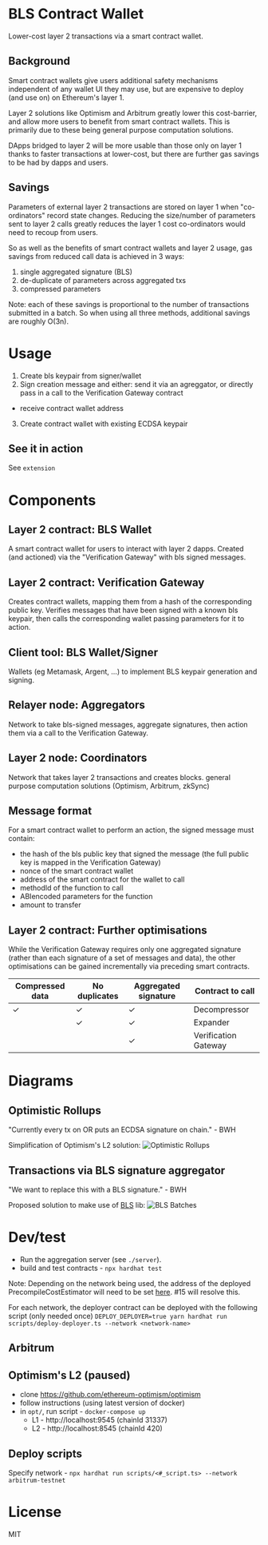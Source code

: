 # BLS Contract Wallet
Lower-cost layer 2 transactions via a smart contract wallet.

## Background
Smart contract wallets give users additional safety mechanisms independent of any wallet UI they may use, but are expensive to deploy (and use on) on Ethereum's layer 1.

Layer 2 solutions like Optimism and Arbitrum greatly lower this cost-barrier, and allow more users to benefit from smart contract wallets. This is primarily due to these being general purpose computation solutions.

DApps bridged to layer 2 will be more usable than those only on layer 1 thanks to faster transactions at lower-cost, but there are further gas savings to be had by dapps and users.

## Savings
Parameters of external layer 2 transactions are stored on layer 1 when "co-ordinators" record state changes. Reducing the size/number of parameters sent to layer 2 calls greatly reduces the layer 1 cost co-ordinators would need to recoup from users.

So as well as the benefits of smart contract wallets and layer 2 usage, gas savings from reduced call data is achieved in 3 ways:
1. single aggregated signature (BLS)
2. de-duplicate of parameters across aggregated txs
3. compressed parameters

Note: each of these savings is proportional to the number of transactions submitted in a batch. So when using all three methods, additional savings are roughly O(3n).

# Usage
1. Create bls keypair from signer/wallet
2. Sign creation message and either: send it via an agreggator, or directly pass in a call to the Verification Gateway contract
  - receive contract wallet address
3. Create contract wallet with existing ECDSA keypair

## See it in action
See `extension`

# Components

## Layer 2 contract: BLS Wallet
A smart contract wallet for users to interact with layer 2 dapps. Created (and actioned) via the "Verification Gateway" with bls signed messages.

## Layer 2 contract: Verification Gateway
Creates contract wallets, mapping them from a hash of the corresponding public key. Verifies messages that have been signed with a known bls keypair, then calls the corresponding wallet passing parameters for it to action.

## Client tool: BLS Wallet/Signer
Wallets (eg Metamask, Argent, ...) to implement BLS keypair generation and signing.

## Relayer node: Aggregators
Network to take bls-signed messages, aggregate signatures, then action them via a call to the Verification Gateway.

## Layer 2 node: Coordinators
Network that takes layer 2 transactions and creates blocks. general purpose computation solutions (Optimism, Arbitrum, zkSync)

## Message format
For a smart contract wallet to perform an action, the signed message must contain:
- the hash of the bls public key that signed the message (the full public key is mapped in the Verification Gateway)
- nonce of the smart contract wallet
- address of the smart contract for the wallet to call
- methodId of the function to call
- ABIencoded parameters for the function
- amount to transfer

## Layer 2 contract: Further optimisations
While the Verification Gateway requires only one aggregated signature (rather than each signature of a set of messages and data), the other optimisations can be gained incrementally via preceding smart contracts.

| Compressed data | No duplicates | Aggregated signature | Contract to call |
|----|----|----|----|
| ✓ | ✓ | ✓ | Decompressor |
|   | ✓ | ✓ | Expander |
|   |  | ✓ | Verification Gateway |

# Diagrams

## Optimistic Rollups
"Currently every tx on OR puts an ECDSA signature on chain." - BWH

Simplification of Optimism's L2 solution:
![Optimistic Rollups](images/optimisticRollups.svg)

## Transactions via BLS signature aggregator
"We want to replace this with a BLS signature." - BWH

Proposed solution to make use of [BLS](https://github.com/thehubbleproject/hubble-contracts/blob/master/contracts/libs/BLS.sol) lib:
![BLS Batches](images/blsSigAggregation.svg)

# Dev/test

- Run the aggregation server (see `./server`).
- build and test contracts - `npx hardhat test`

Note: Depending on the network being used, the address of the deployed PrecompileCostEstimator will need to be set [here](https://github.com/jzaki/bls-wallet/blob/main/contracts/contracts/lib/hubble-contracts/contracts/libs/BLS.sol#L42). #15 will resolve this.

For each network, the deployer contract can be deployed with the following script (only needed once)
`DEPLOY_DEPLOYER=true yarn hardhat run scripts/deploy-deployer.ts --network <network-name>`


## Arbitrum


## Optimism's L2 (paused)
- clone https://github.com/ethereum-optimism/optimism
- follow instructions (using latest version of docker)
- in `opt/`, run script - `docker-compose up`
    - L1 - http://localhost:9545 (chainId 31337)
    - L2 - http://localhost:8545 (chainId 420)

## Deploy scripts
Specify network - `npx hardhat run scripts/<#_script.ts> --network arbitrum-testnet`

# License
MIT
